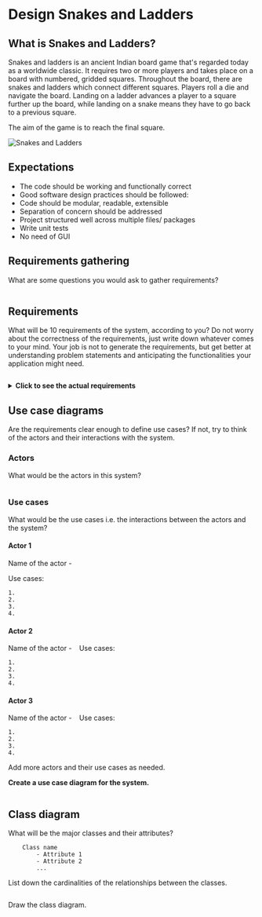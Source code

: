 # Design Snakes and Ladders

## What is Snakes and Ladders?

Snakes and ladders is an ancient Indian board game that's regarded today as a worldwide classic. It requires two or more players and takes place on a board with numbered, gridded squares. Throughout the board, there are snakes and ladders which connect different squares. Players roll a die and navigate the board. Landing on a ladder advances a player to a square further up the board, while landing on a snake means they have to go back to a previous square.

The aim of the game is to reach the final square.

![Snakes and Ladders](https://cdn.shopify.com/s/files/1/0876/1176/files/i984_pimgpsh_fullsize_distr.png?v=1525140332)


## Expectations
* The code should be working and functionally correct
* Good software design practices should be followed:
* Code should be modular, readable, extensible
* Separation of concern should be addressed
* Project structured well across multiple files/ packages
* Write unit tests
* No need of GUI


## Requirements gathering

What are some questions you would ask to gather requirements?
```
```

## Requirements
What will be 10 requirements of the system, according to you?
Do not worry about the correctness of the requirements, just write down whatever comes to your mind.
Your job is not to generate the requirements, but get better at understanding problem statements and anticipating the functionalities your application might need.
```
```

<details>
  <summary><strong>Click to see the actual requirements</strong></summary>
  
* A game can be between multiple players.
* A game will only have human players
* Each player can have multiple pieces
* A board can be of any varying size decided by the client
* A board will different types of cells
* There can be a normal cell and cells with snakes and ladders
* Position of snakes and ladders is random and decided at the start of the game
* The number of snakes and ladders is random and also decided at the start of the game
* The size of snakes and ladders is also random and decided at the start of the game
* A player will move on the basis of a dice
* A player will enter the game only if they get a 1 or maximum face value of the dice
* A player will win if they reach the last cell
* The game will end when all players expect one reach the last cell
* For each game maintain a leaderboard which has the rankings of each player
</details>

## Use case diagrams

Are the requirements clear enough to define use cases?
If not, try to think of the actors and their interactions with the system.

### Actors
What would be the actors in this system?
```
```

### Use cases

What would be the use cases i.e. the interactions between the actors and the system?

#### Actor 1

Name of the actor - ` `

Use cases:
```
1. 
2. 
3. 
4. 
```
#### Actor 2

Name of the actor - ` `
Use cases:
```
1. 
2. 
3. 
4. 
```

#### Actor 3

Name of the actor - ` `
Use cases:
```
1. 
2. 
3. 
4. 
```
Add more actors and their use cases as needed.

**Create a use case diagram for the system.**

```
```

## Class diagram

What will be the major classes and their attributes?

```
    Class name
        - Attribute 1
        - Attribute 2
        ...
```

List down the cardinalities of the relationships between the classes.
```
```

Draw the class diagram.
```
```